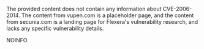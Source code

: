 The provided content does not contain any information about CVE-2006-2014. The content from vupen.com is a placeholder page, and the content from secunia.com is a landing page for Flexera's vulnerability research, and lacks any specific vulnerability details.

NOINFO